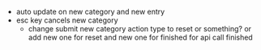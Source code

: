 * auto update on new category and new entry
* esc key cancels new category
    * change submit new category action type to reset or something? or add new one for reset and new one for finished for api call finished
